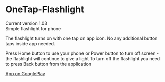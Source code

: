 # OneTap-Flashlight
Current version 1.03   
Simple flashlight for phone
<p/>
The flashlight turns on with one tap on app icon. No any additional button taps inside app needed.
<p/>
Press Home button to use your phone or Power button to turn off screen - the flashlight will continue to give a light
To turn off the flashlight you need to press Back button from the application
<p/>
<a target="_blank" title="App on GooglePlay"href="https://play.google.com/store/apps/details?id=by.pazukdev.SimpleFlashlight&hl=en">App on GooglePlay</a>
